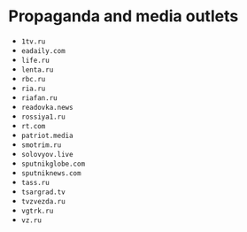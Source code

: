 # Propaganda and media outlets

- `1tv.ru`
- `eadaily.com`
- `life.ru`
- `lenta.ru`
- `rbc.ru`
- `ria.ru`
- `riafan.ru`
- `readovka.news`
- `rossiya1.ru`
- `rt.com`
- `patriot.media`
- `smotrim.ru`
- `solovyov.live`
- `sputnikglobe.com`
- `sputniknews.com`
- `tass.ru`
- `tsargrad.tv`
- `tvzvezda.ru`
- `vgtrk.ru`
- `vz.ru`
